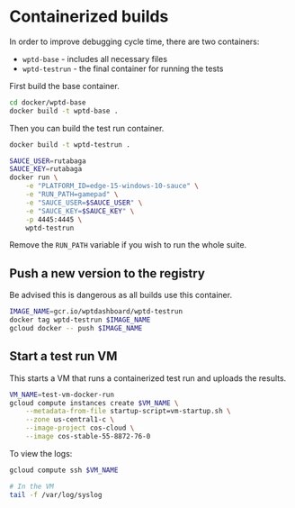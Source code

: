 # Containerized builds

In order to improve debugging cycle time, there are two containers:

- `wptd-base` - includes all necessary files
- `wptd-testrun` - the final container for running the tests

First build the base container.

```sh
cd docker/wptd-base
docker build -t wptd-base .
```

Then you can build the test run container.

```sh
docker build -t wptd-testrun .

SAUCE_USER=rutabaga
SAUCE_KEY=rutabaga
docker run \
    -e "PLATFORM_ID=edge-15-windows-10-sauce" \
    -e "RUN_PATH=gamepad" \
    -e "SAUCE_USER=$SAUCE_USER" \
    -e "SAUCE_KEY=$SAUCE_KEY" \
    -p 4445:4445 \
    wptd-testrun
```

Remove the `RUN_PATH` variable if you wish to run the whole suite.

## Push a new version to the registry

Be advised this is dangerous as all builds use this container.

```sh
IMAGE_NAME=gcr.io/wptdashboard/wptd-testrun
docker tag wptd-testrun $IMAGE_NAME
gcloud docker -- push $IMAGE_NAME
```

## Start a test run VM

This starts a VM that runs a containerized test run and uploads the results.

```sh
VM_NAME=test-vm-docker-run
gcloud compute instances create $VM_NAME \
    --metadata-from-file startup-script=vm-startup.sh \
    --zone us-central1-c \
    --image-project cos-cloud \
    --image cos-stable-55-8872-76-0
```

To view the logs:

```sh
gcloud compute ssh $VM_NAME

# In the VM
tail -f /var/log/syslog
```
